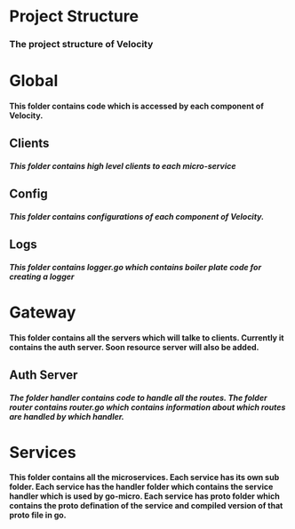 # Project Structure
### The project structure of Velocity


# Global
#### This folder contains code which is accessed by each component of Velocity.

## Clients
##### This folder contains high level clients to each micro-service

## Config
##### This folder contains configurations of each component of Velocity.

## Logs
##### This folder contains logger.go which contains boiler plate code for creating a logger

# Gateway
#### This folder contains all the servers which will talke to clients. Currently it contains the auth server. Soon resource server will also be added.

## Auth Server
##### The folder handler contains code to handle all the routes. The folder router contains router.go which contains information about which routes are handled by which handler.

# Services
#### This folder contains all the microservices. Each service has its own sub folder. Each service has the handler folder which contains the service handler which is used by go-micro. Each service has proto folder which contains the proto defination of the service and compiled version of that proto file in go.